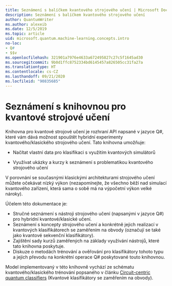 ```yaml
---
title: Seznámení s balíčkem kvantového strojového učení | Microsoft Docs
description: Seznámení s balíčkem kvantového strojového učení
author: QuantumWriter
ms.author: alexeib
ms.date: 12/5/2019
ms.topic: article
uid: microsoft.quantum.machine-learning.concepts.intro
no-loc:
- Q#
- $$v
ms.openlocfilehash: 321901a7976e4633a672495827c27c5f1645ad30
ms.sourcegitcommit: 9b0d1ffc8752334bd6145457a826505cc31fa27a
ms.translationtype: HT
ms.contentlocale: cs-CZ
ms.lasthandoff: 09/21/2020
ms.locfileid: "90835685"
---
```

# <a name="introduction-to-the-quantum-machine-learning-library"></a>Seznámení s knihovnou pro kvantové strojové učení

Knihovna pro kvantové strojové učení je rozhraní API napsané v jazyce Q#, které vám dává možnost spouštět hybridní experimenty kvantového/klasického strojového učení. Tato knihovna umožňuje:

- Načítat vlastní data pro klasifikaci s využitím kvantových simulátorů

- Využívat ukázky a kurzy k seznámení s problematikou kvantového strojového učení

V porovnání se současnými klasickými architekturami strojového učení můžete očekávat nízký výkon (nezapomínejte, že všechno běží nad simulací kvantového zařízení, která sama o sobě má na výpočetní výkon velké nároky).

Účelem této dokumentace je:

- Stručné seznámení s nástroji strojového učení (napsanými v jazyce Q\#) pro hybridní kvantové/klasické učení.
- Seznámení s koncepty strojového učení a konkrétně jejich realizací v kvantových klasifikátorech se zaměřením na obvody (označují se také jako kvantové sekvenční klasifikátory).
- Zajištění sady kurzů zaměřených na základy využívání nástrojů, které tato knihovna poskytuje.
- Diskuze o metodách trénování a ověřování pro klasifikátory tohoto typu a jejich převodu na konkrétní operace Q\# poskytované touto knihovnou.

Model implementovaný v této knihovně vychází ze schématu kvantového/klasického trénování popsaného v článku [Circuit-centric quantum classifiers](https://arxiv.org/abs/1804.00633) (Kvantové klasifikátory se zaměřením na obvody).
